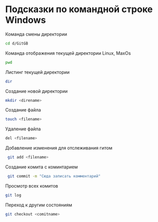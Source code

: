 # Подсказки по командной строке Windows

Команда смены директории
```sh
cd d/GitGB
``````
Команда отображения текущей директории Linux, MaxOs
```sh
pwd
```
Листинг текущей директории 
```sh
dir
```
Создание новой директории
```sh
mkdir <direname>
```
Создание файла
```sh
touch <filename>
```
Удаление файла
```sh
del <filename>
```
Добавление изменения для отслеживания гитом
```sh
 git add <filename>
```
Создание комита с коминтарием
```sh
 git commit -m "Сюда записать комментарий"
```
Просмотр всех комитов
```sh
git log
```
Переход к другим состояниям

```sh
git checkout <comitname>
```